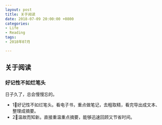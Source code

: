 ```yaml
---
layout: post
title: 关于阅读
date: 2018-07-09 20:00:00 +0800
categories:
- Life
- Reading
tags:
- 2018年07月

---
```


## 关于阅读

### 好记性不如烂笔头

日子久了，总会慢慢忘的。

-  1⃣️好记性不如烂笔头。看电子书，重点做笔记，去粗取精，看完导出成文本、整理成摘要。
-  2⃣️温故而知新。直接重温重点摘要，能够迅速回顾又节省时间。